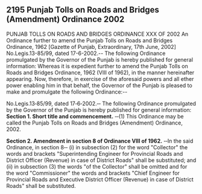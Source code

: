 ## 2195 Punjab Tolls on Roads and Bridges (Amendment) Ordinance 2002
PUNJAB TOLLS ON ROADS AND BRIDGES
ORDINANCE XXX OF 2002
An Ordinance further to amend the Punjab Tolls on Roads and Bridges Ordinance, 1962
[Gazette of Punjab, Extraordinary, 17th June, 2002]
No.Legis.13-85/99, dated 17-6-2002.-- The following Ordinance promulgated by the Governor of the Punjab is hereby published for general information:
Whereas it is expedient further to amend the Punjab Tolls on Roads and Bridges Ordinance, 1962 (VIII of 1962), in the manner hereinafter appearing.
Now, therefore, in exercise of the aforesaid powers and all ether power enabling him in that behalf, the Governor of the Punjab is pleased to make and promulgate the following Ordinance:--

No.Legis.13‑85/99, dated 17‑6‑2002.‑‑ The following Ordinance promulgated by the Governor of the Punjab is hereby published for general information:
**Section 1. Short title and commencement.**
‑‑(1) This Ordinance may be called the Punjab Tolls on Roads and Bridges (Amendment) Ordinance, 2002.

**Section 2. Amendment in section 8 of Ordinance VIII of 1962.**
‑‑In the said Ordinance, in section 8‑‑
   (i) in subsection (2) for the word "Collector" the words and brackets "Superintending Engineer for Provincial Roads and District Officer (Revenue) in case of District Roads" shall be substituted; and
   (ii) in subsection (3) the words "of the Collector" shall be omitted and for the word "Commissioner" the words and brackets "Chief Engineer for Provincial Roads and Executive District Officer (Revenue) in case of District Roads" shall be substituted.

